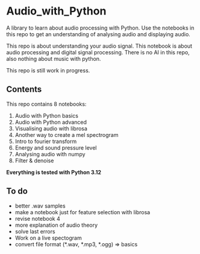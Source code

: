 # Audio_with_Python
A library to learn about audio processing with Python. Use the notebooks in this repo to get an understanding of analysing audio and displaying audio. 

This repo is about understanding your audio signal. This notebook is about audio processing and digital signal processing. There is no AI in this repo, also nothing about music with python.

This repo is still work in progress. 

## Contents
This repo contains 8 notebooks:
1. Audio with Python basics
2. Audio with Python advanced
3. Visualising audio with librosa
4. Another way to create a mel spectrogram
5. Intro to fourier transform
6. Energy and sound pressure level
7. Analysing audio with numpy
8. Filter & denoise 

**Everything is tested with Python 3.12**

## To do
- better .wav samples
- make a notebook just for feature selection with librosa
- revise notebook 4
- more explanation of audio theory
- solve last errors
- Work on a live spectogram
- convert file format (*.wav, *.mp3, *.ogg) => basics
